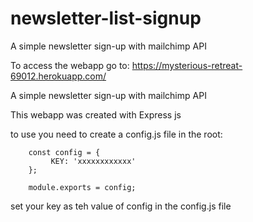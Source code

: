 # newsletter-list-signup
A simple newsletter sign-up with mailchimp API

To access the webapp go to: https://mysterious-retreat-69012.herokuapp.com/


A simple newsletter sign-up with mailchimp API

This webapp was created with Express js

to use you need to create a config.js file in the root:


        const config = {
             KEY: 'xxxxxxxxxxxx'
        };
        
        module.exports = config;




set your key as teh value of config in the config.js file  

